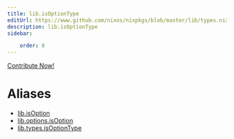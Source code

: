 ```yaml
---
title: lib.isOptionType
editUrl: https://www.github.com/nixos/nixpkgs/blob/master/lib/types.nix#L70C18
description: lib.isOptionType
sidebar:

    order: 8
---
```


<a href="https://www.github.com/nixos/nixpkgs/blob/master/lib/types.nix#L70C18">Contribute Now!</a>


# Aliases

- [lib.isOption](reference/lib/lib-isOption)
- [lib.options.isOption](reference/lib/options/lib-options-isOption)
- [lib.types.isOptionType](reference/lib/types/lib-types-isOptionType)



